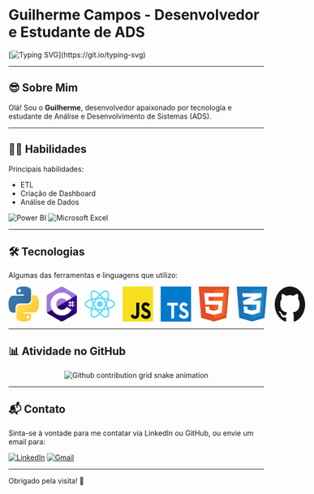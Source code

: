 # Guilherme Campos - Desenvolvedor e Estudante de ADS

[![Typing SVG](https://readme-typing-svg.herokuapp.com/?color=00FF00&size=35&center=true&vCenter=true&width=1000&lines=😎Olá,+Seja+bem-vindo!)](https://git.io/typing-svg)

---

## 😎 Sobre Mim

Olá! Sou o **Guilherme**, desenvolvedor apaixonado por tecnologia e estudante de Análise e Desenvolvimento de Sistemas (ADS).

---

## 🧑‍💻 Habilidades

Principais habilidades:

-   ETL
-   Criação de Dashboard
-   Análise de Dados

<p>
  <img alt="Power BI" src="https://img.shields.io/badge/power_bi-F2C811?style=for-the-badge&logo=powerbi&logoColor=black" />
  <img alt="Microsoft Excel" src="https://img.shields.io/badge/Microsoft_Excel-217346?style=for-the-badge&logo=microsoft-excel&logoColor=white" />
</p>

---

## 🛠 Tecnologias

Algumas das ferramentas e linguagens que utilizo:

<p style="display: flex; justify-content: flex-start; gap: 15px;">
  <img alt="Python" src="./img/python-5.svg" width="60" />
  <img alt="C#" src="./img/c--4.svg" width="60" />
  <img alt="React" src="./img/react-2.svg" width="60" />
  <img alt="Javascript" src="./img/javascript-1.svg" width="60" />
  <img alt="Typescript" src="./img/typescript.svg" width="60" />
  <img alt="Html" src="./img/html-1.svg" width="60" />
  <img alt="Css" src="./img/css-3.svg" width="60" />
  <img alt="GitHub" src="./img/github-icon-1.svg" width="60" />
</p>

---

## 📊 Atividade no GitHub

<picture style="background-color: transparent; display: flex; justify-content: center;">
  <source media="(prefers-color-scheme: dark)" srcset="https://raw.githubusercontent.com/platane/snk/output/github-contribution-grid-snake-dark.svg" />
  <source media="(prefers-color-scheme: light)" srcset="https://raw.githubusercontent.com/platane/snk/output/github-contribution-grid-snake-light.svg" />
  <img alt="Github contribution grid snake animation" src="https://raw.githubusercontent.com/platane/snk/output/github-contribution-grid-snake-light.svg" style="background-color: transparent" />
</picture>

---

## 📬 Contato

Sinta-se à vontade para me contatar via LinkedIn ou GitHub, ou envie um email para:

[![LinkedIn](https://img.shields.io/badge/LinkedIn-0077B5?style=for-the-badge&logo=linkedin&logoColor=white)](https://www.linkedin.com/in/guilherme-campos-446bab2b8/)
[![Gmail](https://img.shields.io/badge/Gmail-333333?style=for-the-badge&logo=gmail&logoColor=red)](mailto:guilhermev272@gmail.com)

---

Obrigado pela visita! 🚀
